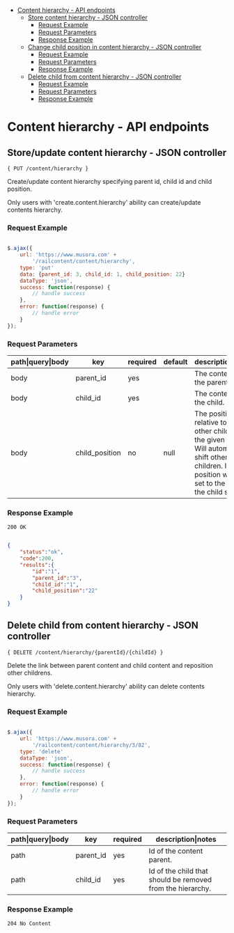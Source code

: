 - [Content hierarchy - API endpoints](#content-hierarchy---api-endpoints)
  * [Store content hierarchy - JSON controller](#store-content-hierarchy---json-controller)
    + [Request Example](#request-example)
    + [Request Parameters](#request-parameters)
    + [Response Example](#response-example)
  * [Change child position in content hierarchy - JSON controller](#change-child-position-in-content-hierarchy---json-controller)
    + [Request Example](#request-example-1)
    + [Request Parameters](#request-parameters-1)
    + [Response Example](#response-example-1)
  * [Delete child from content hierarchy - JSON controller](#delete-child-from-content-hierarchy---json-controller)
    + [Request Example](#request-example-2)
    + [Request Parameters](#request-parameters-2)
    + [Response Example](#response-example-2)

<!-- ecotrust-canada.github.io/markdown-toc -->


# Content hierarchy - API endpoints


Store/update content hierarchy - JSON controller
--------------------------------------

`{ PUT /content/hierarchy }`

Create/update content hierarchy specifying parent id, child id and child position.


Only users with 'create.content.hierarchy' ability can create/update contents hierarchy.


### Request Example

```js   

$.ajax({
    url: 'https://www.musora.com' +
        '/railcontent/content/hierarchy',
    type: 'put'
  	data: {parent_id: 3, child_id: 1, child_position: 22} 
    dataType: 'json',
    success: function(response) {
        // handle success
    },
    error: function(response) {
        // handle error
    }
});

```

### Request Parameters

| path\|query\|body |  key             |  required |  default |  description\|notes                                                                                                                                                      | 
|-----------------|------------------|-----------|----------|--------------------------------------------------------------------------------------------------------------------------------------------------------------------------| 
| body            |  parent_id       |  yes      |          |  The content id of the parent.                                                                                                                                           | 
| body            |  child_id        |  yes      |          |  The content id of the child.                                                                                                                                            | 
| body            |  child_position  |  no      |  null    |  The position relative to the other children of the given parent. Will automatically shift other children. If null - position will be set to the end of the child stack. | 





<!-- donatstudios.com/CsvToMarkdownTable
path|query|body, key, required, default, description\|notes
body , parent_id , yes ,  , The content id of the parent.
body , child_id , yes ,  , The content id of the child.
body , child_position , no , null , The position relative to the other children of the given parent. Will automatically shift other children. If null - position will be set to the end of the child stack.
-->


### Response Example

```200 OK```

```json

{
    "status":"ok",
    "code":200,
    "results":{
        "id":"1",
        "parent_id":"3",
        "child_id":"1",
        "child_position":"22"
    }
}

```

Delete child from content hierarchy - JSON controller
--------------------------------------

`{ DELETE /content/hierarchy/{parentId}/{childId} }`

Delete the link between parent content and child content and reposition other childrens.


Only users with 'delete.content.hierarchy' ability can delete contents hierarchy.


### Request Example

```js   

$.ajax({
    url: 'https://www.musora.com' +
        '/railcontent/content/hierarchy/3/82',
    type: 'delete'
    dataType: 'json',
    success: function(response) {
        // handle success
    },
    error: function(response) {
        // handle error
    }
});

```

### Request Parameters

| path\|query\|body |  key        |  required |  description\|notes        | 
|-----------------|-------------|-----------|----------------------------| 
| path            |  parent_id  |  yes      |  Id of the content parent. | 
| path            |  child_id   |  yes      |  Id of the child that should be removed from the hierarchy.          | 




<!-- donatstudios.com/CsvToMarkdownTable
path|query|body, key, required, description\|notes
path , parent_id , yes, Id of the content parent.
path , child_id , yes, Id of the child that should be removed from the hierarchy.    
-->


### Response Example

```204 No Content```  
